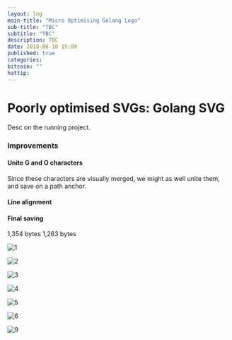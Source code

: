 ```yaml
---
layout: log
main-title: "Micro Optimising Golang Logo"
sub-title: "TBC"
subtitle: "TBC"
description: TBC
date: 2018-06-10 15:09
published: true
categories: 
bitcoin: ""
hattip: 
---
```


# Poorly optimised SVGs: Golang SVG

Desc on the running project. 

### Improvements

#### Unite G and O characters

Since these characters are visually merged, we might as well unite them, and save on a path anchor. 

#### Line alignment



#### Final saving

1,354 bytes
1,263 bytes

![1](http://127.0.0.1:4000/get/micro-optimising-go-logo/1-original.png)

![2](http://127.0.0.1:4000/get/micro-optimising-go-logo/2-rough-alignment.png)

![3](http://127.0.0.1:4000/get/micro-optimising-go-logo/3-rough-alignment.png)

![4](http://127.0.0.1:4000/get/micro-optimising-go-logo/4-rough-alignment.png)

![5](http://127.0.0.1:4000/get/micro-optimising-go-logo/5-rough-alignment.png)

![6](http://127.0.0.1:4000/get/micro-optimising-go-logo/6-rough-alignment.png)

![9](http://127.0.0.1:4000/get/micro-optimising-go-logo/9-third-pass.png)
